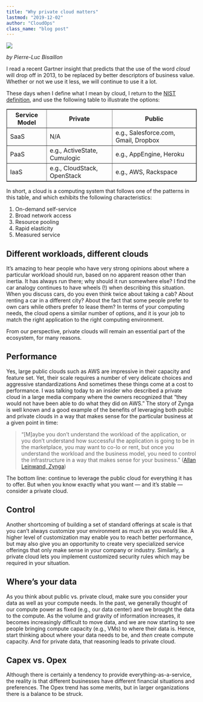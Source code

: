 ```yaml
---
title: "Why private cloud matters"
lastmod: "2019-12-02"
author: "CloudOps"
class_name: "blog post"
---
```


<img src="/images/blog/post/cloud.jpg" class="main-blog-image">

<p><em>by Pierre-Luc Bisaillon</em></p><p>I read a recent Gartner insight that predicts that the use of the word <em>cloud</em> will drop off in 2013, to be replaced by better descriptors of business value. Whether or not we use it less, we will continue to use it a lot.</p><p>These days when I define what I mean by cloud, I return to the <a href="http://csrc.nist.gov/publications/nistpubs/800-145/SP800-145.pdf">NIST definition</a>, and use the following table to illustrate the options:</p><table border="1" cellpadding="2"><tbody><tr><th>Service Model</th><th>Private</th><th>Public</th></tr><tr><td>SaaS</td><td>N/A</td><td>e.g., Salesforce.com, Gmail, Dropbox</td></tr><tr><td>PaaS</td><td>e.g., ActiveState, Cumulogic</td><td>e.g., AppEngine, Heroku</td></tr><tr><td>IaaS</td><td>e.g., CloudStack, OpenStack</td><td>e.g., AWS, Rackspace</td></tr></tbody></table><p>In short, a cloud is a computing system that follows one of the patterns in this table, and which exhibits the following characteristics:</p><ol><li>On-demand self-service</li><li>Broad network access</li><li>Resource pooling</li><li>Rapid elasticity</li><li>Measured service</li></ol><h2>Different workloads, different clouds</h2><p>It’s amazing to hear people who have very strong opinions about where a particular workload should run, based on no apparent reason other than inertia. It has always run there; why should it run somewhere else? I find the car analogy continues to have wheels (!) when describing this situation. When you discuss cars, do you even think twice about taking a cab? About renting a car in a different city? About the fact that some people prefer to own cars while others prefer to lease them? In terms of your computing needs, the cloud opens a similar number of options, and it is your job to match the right application to the right computing environment.</p><p>From our perspective, private clouds will remain an essential part of the ecosystem, for many reasons.</p><h2>Performance</h2><p>Yes, large public clouds such as AWS are impressive in their capacity and feature set. Yet, their scale requires a number of very delicate choices and aggressive standardizations  And sometimes these things come at a cost to performance. I was talking today to an insider who described a private cloud in a large media company where the owners recognized that “they would not have been able to do what they did on AWS.” The story of Zynga is well known and a good example of the benefits of leveraging both public and private clouds in a way that makes sense for the particular business at a given point in time:</p><blockquote><p>“[M]aybe you don’t understand the workload of the application, or you don’t understand how successful the application is going to be in the marketplace, you may want to co-lo or rent, but once you understand the workload and the business model, you need to control the infrastructure in a way that makes sense for your business.” (<a href="http://www.techrepublic.com/blog/datacenter/the-evolution-of-zyngas-zcloud-interview-with-cto-of-infrastructure-allan-leinwand/5426" target="_blank">Allan Leinwand, Zynga</a>)</p></blockquote><p>The bottom line: continue to leverage the public cloud for everything it has to offer. But when you know exactly what you want — and it’s stable — consider a private cloud.</p><h2>Control</h2><p>Another shortcoming of building a set of standard offerings at scale is that you can’t always customize your environment as much as you would like. A higher level of customization may enable you to reach better performance, but may also give you an opportunity to create very specialized service offerings that only make sense in your company or industry. Similarly, a private cloud lets you implement customized security rules which may be required in your situation.</p><h2>Where’s your data</h2><p>As you think about public vs. private cloud, make sure you consider your data as well as your compute needs. In the past, we generally thought of our compute power as fixed (e.g., our data center) and we brought the data to the compute. As the volume and gravity of information increases, it becomes increasingly difficult to move data, and we are now starting to see people bringing compute capacity (e.g., VMs) to where their data is. Hence, start thinking about where your data needs to be, and <em>then</em> create compute capacity. And for private data, that reasoning leads to private cloud.</p><h2>Capex vs. Opex</h2><p>Although there is certainly a tendency to provide everything-as-a-service, the reality is that different businesses have different financial situations and preferences. The Opex trend has some merits, but in larger organizations there is a balance to be struck.</p>